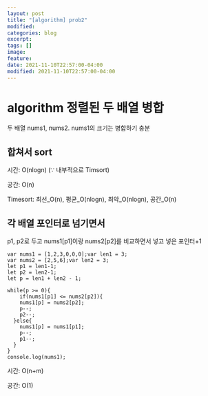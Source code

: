 ```yaml
---
layout: post
title: "[algorithm] prob2"
modified:
categories: blog
excerpt:
tags: []
image:
feature:
date: 2021-11-10T22:57:00-04:00
modified: 2021-11-10T22:57:00-04:00
---
```


# algorithm 정렬된 두 배열 병합
두 배열 nums1, nums2. nums1의 크기는 병합하기 충분

## 합쳐서 sort
시간: O(nlogn) (∵ 내부적으로 Timsort)

공간: O(n)

Timesort: 최선_O(n), 평균_O(nlogn), 최악_O(nlogn), 공간_O(n)

## 각 배열 포인터로 넘기면서
p1, p2로 두고 nums1[p1]이랑 nums2[p2]를 비교하면서 넣고 넣은 포인터+1

```
var nums1 = [1,2,3,0,0,0];var len1 = 3;
var nums2 = [2,5,6];var len2 = 3;
let p1 = len1-1;
let p2 = len2-1;
let p = len1 + len2 - 1;

while(p >= 0){
	if(nums1[p1] <= nums2[p2]){
    nums1[p] = nums2[p2];
    p--;
    p2--;
  }else{
    nums1[p] = nums1[p1];
    p--;
    p1--;
  }
}
console.log(nums1);
```
시간: O(n+m)

공간: O(1)
